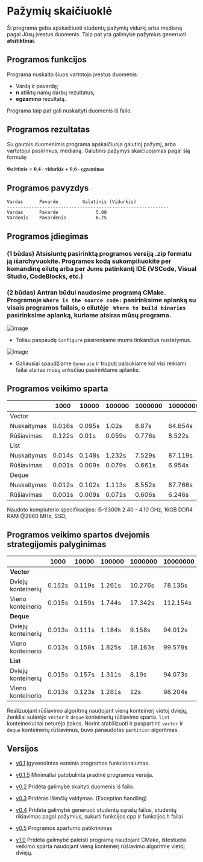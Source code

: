 # Pažymių skaičiuoklė

Ši programa geba apskaičiuoti studentų pažymių vidurkį arba medianą pagal Jūsų įvestus duomenis. Taip pat yra galimybė pažymius generuoti **atsitiktinai**.

## Programos funkcijos

Programa nuskaito šiuos vartotojo įvestus duomenis:
- Vardą ir pavardę;
- **n** atliktų namų darbų rezultatus;
- **egzamino** rezultatą.

 Programa taip pat gali nuskaityti duomenis iš failo.

## Programos rezultatas

Su gautais duomenimis programa apskaičiuoja galutinį pažymį, arba vartotojui pasirinkus, medianą. Galutinis pažymys skaičiuojamas pagal šią formulę:

𝕲𝖆𝖑𝖚𝖙𝖎𝖓𝖎𝖘 = 𝟎,𝟒 ⋅ 𝐯𝐢𝐝𝐮𝐫𝐤𝐢𝐬 + 𝟎,𝟔 ⋅ 𝐞𝐠𝐳𝐚𝐦𝐢𝐧𝐚𝐬

## Programos pavyzdys

```
Vardas      Pavarde         Galutinis (Vidurkis)
------------------------------------------------------------
Vardas      Pavarde              5.00
Vardenis    Pavardenis           6.75
```

## Programos įdiegimas

### (1 būdas) Atsisiuntę pasirinktą programos versiją .zip formatu ją išarchyvuokite.    Programos kodą sukompiliuokite per komandinę eilutę arba per Jums patinkantį IDE (VSCode, Visual Studio, CodeBlocks, etc.)

### (2 būdas) Antran būdui naudosime programą CMake. Programoje ``` Where is the source code: ``` pasirinksime aplanką su visais programos failais, o eilutėje ``` Where to build binaries``` pasirinksime aplanką, kuriame atsiras mūsų programa.

![image](https://user-images.githubusercontent.com/78842398/122346664-e4a12a00-cf51-11eb-8e77-f095ad5e75b9.png)

* Toliau paspaudę ``` Configure ``` pasirenkame mums tinkančius nustatymus. 

![image](https://user-images.githubusercontent.com/78842398/122346745-f97dbd80-cf51-11eb-855b-3b6581bd7097.png)

* Galiausiai spaudžiame ``` Generate ``` ir truputį palaukiame kol visi reikiami failai atsiras mūsų anksčiau pasirinktame aplanke.



## Programos veikimo sparta

|               | 1000     | 10000    | 100000   | 1000000  | 10000000 |
| ------------- |----------| ---------|----------|----------|----------|
|   Vector      |          |          |          |          |          |
| Nuskaitymas   | 0.016s   |  0.095s  |  1.02s   |  8.87s   | 64.654s  |
| Rūšiavimas    | 0.122s   |  0.01s   |  0.059s  |  0.776s  | 8.522s   |
|    List       |          |          |          |          |          |
| Nuskaitymas   | 0.014s   | 0.148s   | 1.232s   | 7.529s   | 87.119s  |
| Rūšiavimas    | 0.001s   | 0.009s   | 0.079s   | 0.661s   | 6.954s   |
|    Deque      |          |          |          |          |          |
| Nuskaitymas   | 0.012s   | 0.102s   | 1.113s   | 8.552s   | 87.766s  |
| Rūšiavimas    | 0.001s   | 0.009s   | 0.071s   | 0.606s   | 6.246s   |

Naudoto kompiuterio specifikacijos: i5-9300h 2.40 - 4.10 GHz, 16GB DDR4 RAM @2660 MHz, SSD;

## Programos veikimo spartos dvejomis strategijomis palyginimas

|                      | 1000     | 10000    | 100000   | 1000000  | 10000000 |
| -------------------- |----------| ---------|----------|----------|----------|
| 	**Vector**          |          |          |          |          |          |
| Dviejų konteinerių   | 0.152s   | 0.119s   | 1.261s   | 10.276s  | 78.135s  |
| Vieno konteinerio    | 0.015s   | 0.159s   | 1.744s   | 17.342s  | 112.154s |
| 	**Deque**           |          |          |          |          |          |
| Dviejų konteinerių   | 0.013s   | 0.111s   | 1.184s   | 9.158s   | 94.012s  |
| Vieno konteinerio    | 0.013s   | 0.158s   | 1.825s   | 18.163s  | 99.578s  |
|	 **List**            |          |          |          |          |          |
| Dviejų konteinerių   | 0.015s   | 0.157s   | 1.311s   | 8.19s    | 94.073s  |
| Vieno konteinerio    | 0.013s   | 0.123s   | 1.281s   | 12s      | 98.204s  |

Realizuojant rūšiavimo algoritmą naudojant vieną konteinerį vietoj dviejų, ženkliai sulėtėjo ```vector``` ir ```deque``` konteinerių rūšiavimo sparta. ```list``` konteineriui tai neturėjo įtakos. Norint stabilizuoti ir paspartinti ```vector``` ir ```deque``` konteinerių rūšiavimus, buvo panaudotas ```partition``` algoritmas.




## Versijos

* [v0.1](https://github.com/simces/Pazymiu_Skaiciuokle/releases/tag/v0.1) Įgyvendintas esminis programos funkcionalumas.


* [v0.1.5](https://github.com/simces/Pazymiu_Skaiciuokle/releases/tag/v0.1.5) Minimaliai patobulinta pradinė programos versija.


* [v0.2](https://github.com/simces/Pazymiu_Skaiciuokle/releases/tag/v0.2) Pridėta galimybė skaityti duomenis iš failo.


* [v0.3](https://github.com/simces/Pazymiu_Skaiciuokle/releases/tag/v0.3) Pridėtas išimčių valdymas. (Exception handling)


* [v0.4](https://github.com/simces/Pazymiu_Skaiciuokle/releases/tag/v0.4) Pridėta galimybė generuoti studentų sąrašų failus, studentų rikiavimas pagal pažymius, sukurti funkcijos.cpp ir funkcijos.h failai

    
* [v0.5](https://github.com/simces/Pazymiu_Skaiciuokle/releases/tag/v0.5) Programos spartumo patikrinimas  

* [v1.0](https://github.com/simces/Pazymiu_Skaiciuokle/releases/tag/v0.5) Pridėta galimybė paleisti programą naudojant CMake, ištestuota veikimo sparta naudojant vieną konteinerį rūšiavimo algoritme vietoj dviejų.
